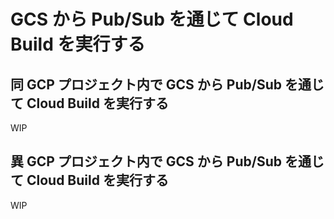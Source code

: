 # GCS から Pub/Sub を通じて Cloud Build を実行する

## 同 GCP プロジェクト内で GCS から Pub/Sub を通じて Cloud Build を実行する

WIP

## 異 GCP プロジェクト内で GCS から Pub/Sub を通じて Cloud Build を実行する

WIP
